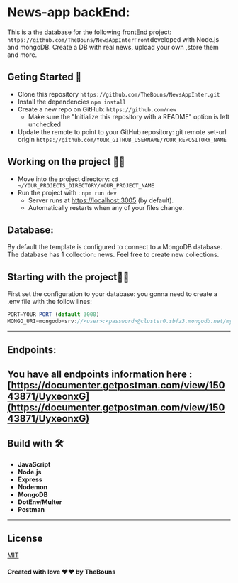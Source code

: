 # News-app backEnd:

This is a the database for the following frontEnd project: `https://github.com/TheBouns/NewsAppInterFront`developed with Node.js and mongoDB.
Create a DB with real news, upload your own ,store them and more.

## Geting Started 🚀

- Clone this repository `https://github.com/TheBouns/NewsAppInter.git`
- Install the dependencies `npm install`
- Create a new repo on GitHub: `https://github.com/new`
  - Make sure the "Initialize this repository with a README" option is left unchecked
- Update the remote to point to your GitHub repository: git remote set-url origin `https://github.com/YOUR_GITHUB_USERNAME/YOUR_REPOSITORY_NAME`

## Working on the project 👷‍♂️

- Move into the project directory: `cd ~/YOUR_PROJECTS_DIRECTORY/YOUR_PROJECT_NAME`
- Run the project with : `npm run dev`
  - Server runs at [https://localhost:3005](https://localhost:3005) (by default).
  - Automatically restarts when any of your files change.

## Database:

By default the template is configured to connect to a MongoDB database.
The database has 1 collection: news.
Feel free to create new collections.

## Starting with the project🌟🌟

First set the configuration to your database:
you gonna need to create a .env file with the follow lines:

```js
PORT=YOUR PORT (default 3000)
MONGO_URI=mongodb+srv://<user>:<password>@cluster0.sbfz3.mongodb.net/myFirstDatabase?retryWrites=true&w=majority
```

---

## Endpoints:

## You have all endpoints information here : [https://documenter.getpostman.com/view/15043871/UyxeonxG](https://documenter.getpostman.com/view/15043871/UyxeonxG)

## Build with 🛠

- **JavaScript**
- **Node.js**
- **Express**
- **Nodemon**
- **MongoDB**
- **DotEnv**/**Multer**
- **Postman**

---

## License

[MIT](https://choosealicense.com/licenses/mit/)

#### Created with love ❤❤ by TheBouns
